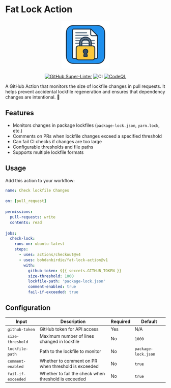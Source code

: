 # Fat Lock Action

<div align="center">

<img src="assets/logo.png" alt="Fat Lock Action Logo" width="150" height="150">

[![GitHub Super-Linter](https://github.com/bohdanbirdie/fat-lock-action/actions/workflows/linter.yml/badge.svg)](https://github.com/bohdanbirdie/fat-lock-action/actions/workflows/linter.yml)
![CI](https://github.com/bohdanbirdie/fat-lock-action/actions/workflows/ci.yml/badge.svg)
[![CodeQL](https://github.com/bohdanbirdie/fat-lock-action/actions/workflows/codeql-analysis.yml/badge.svg)](https://github.com/bohdanbirdie/fat-lock-action/actions/workflows/codeql-analysis.yml)

</div>

A GitHub Action that monitors the size of lockfile changes in pull requests. It
helps prevent accidental lockfile regeneration and ensures that dependency
changes are intentional. 🔐

## Features

- Monitors changes in package lockfiles (`package-lock.json`, `yarn.lock`, etc.)
- Comments on PRs when lockfile changes exceed a specified threshold
- Can fail CI checks if changes are too large
- Configurable thresholds and file paths
- Supports multiple lockfile formats

## Usage

Add this action to your workflow:

```yaml
name: Check lockfile Changes

on: [pull_request]

permissions:
  pull-requests: write
  contents: read

jobs:
  check-lock:
    runs-on: ubuntu-latest
    steps:
      - uses: actions/checkout@v4
      - uses: bohdanbirdie/fat-lock-action@v1
        with:
          github-token: ${{ secrets.GITHUB_TOKEN }}
          size-threshold: 1000
          lockfile-path: 'package-lock.json'
          comment-enabled: true
          fail-if-exceeded: true
```

## Configuration

| Input              | Description                                          | Required | Default             |
| ------------------ | ---------------------------------------------------- | -------- | ------------------- |
| `github-token`     | GitHub token for API access                          | Yes      | N/A                 |
| `size-threshold`   | Maximum number of lines changed in lockfile          | No       | `1000`              |
| `lockfile-path`    | Path to the lockfile to monitor                      | No       | `package-lock.json` |
| `comment-enabled`  | Whether to comment on PR when threshold is exceeded  | No       | `true`              |
| `fail-if-exceeded` | Whether to fail the check when threshold is exceeded | No       | `true`              |

